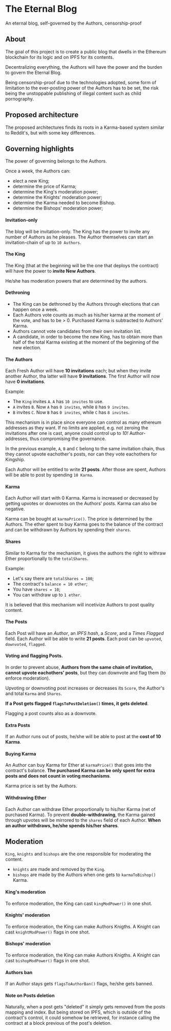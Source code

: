 # The Eternal Blog
An eternal blog, self-governed by the Authors, censorship-proof

## About
The goal of this project is to create a public blog that dwells in the
Ethereum blockchain for its logic and on IPFS for its contents.

Decentralizing everything, the Authors will have the power and the burden
to govern the Eternal Blog.

Being censorship-proof due to the technologies adopted, some form of
limitation to the ever-posting power of the Authors has to be set, the risk
being the unstoppable publishing of illegal content such as child pornography.

## Proposed architecture

The proposed architectures finds its roots in a Karma-based system similar to Reddit's,
but with some key differences.

## Governing highlights

The power of governing belongs to the Authors.

Once a week, the Authors can:

- elect a new King;
- determine the price of Karma;
- determine the King's moderation power;
- determine the Knights' moderation power;
- determine the Karma needed to become Bishop.
- determine the Bishops' moderation power;

#### Invitation-only
The blog will be invitation-only. The King has the power to invite any number of
Authors as he pleases. The Author themselves can start an invitation-chain of up
to `10 Authors`.

#### The King
The King (that at the beginning will be the one that deploys the contract) will
have the power to **invite New Authors**.

He/she has moderation powers that are determined by the authors.

#### Dethroning
- The King can be dethroned by the Authors through elections that can happen
once a week.
- Each Authors vote counts as much as his/her karma at the moment of the vote,
and has to be > 0. Purchased Karma is subtracted to Authors' Karma.
- Authors cannot vote candidates from their own invitation list.
- A candidate, in order to become the new King, has to obtain more than half of
the total Karma existing at the moment of the beginning of the new election.

#### The Authors
Each Fresh Author will have **10 invitations** each; but when they invite another Author,
tha latter will have **9 invitations**. The first Author will now have **0 invitations**.

Example:
- The `King` invites `A`. `A` has `10 invites` to use.
- `A` invites `B`. Now `A` has `0 invites`, while `B` has `9 invites`.
- `B` invites `C`. Now `B` has `0 invites`, while `C` has `8 invites`.

This mechanism is in place since everyone can control as many ethereum addresses as
they want. If no limits are applied, e.g. not zeroing the invitations after one is cast,
anyone could control up to _10!_ Author-addresses, thus compromising the governance.

In the previous example, `A`, `B` and `C` belong to the same invitation
chain, thus they cannot upvote eachother's posts, nor can they vote
eachothers for Kingship.

Each Author will be entitled to write **21 posts**. After those are spent, Authors will
be able to post by spending `10 Karma`.

#### Karma
Each Author will start with 0 Karma. Karma is increased or decreased by getting upvotes
or downvotes on the Authors' posts. Karma can also be negative.

Karma can be bought at `karmaPrice()`. The price is determined by the Authors.
The ether spent to buy Karma goes to the balance of the contract and can be withdrawn
by Authors by spending their `shares`.

#### Shares
Similar to Karma for the mechanism, it gives the authors the right to withraw Ether
proportionally to the `totalShares`.

Example:
- Let's say there are `totalShares = 100`;
- The contract's `balance = 10 ether`;
- You have `shares = 10`;
- You can withdraw up to `1 ether`.

It is believed that this mechanism will incetivize Authors to post quality
content.

#### The Posts
Each Post will have an *Author*, an *IPFS hash*, a *Score*, and a *Times Flagged* field.
Each Author will be able to write **21 posts**. Each post can be `upvoted`, `downvoted`, `flagged`.

#### Voting and flagging Posts.
In order to prevent abuse, **Authors from the same chain of invitation, cannot upvote
eachothers' posts**, but they can downvote and flag them (to enforce moderation).

Upvoting or downvoting post increases or decreases its `Score`, the Author's and
total `Karma` and `Shares`.

**If a Post gets flagged `flagsToPostDeletion()` times, it gets deleted**.

Flagging a post counts also as a downvote.

#### Extra Posts
If an Author runs out of posts, he/she will be able to post at the **cost of 10 Karma**.

#### Buying Karma
An Author can buy Karma for Ether at `karmaPrice()` that goes into the contract's balance.
**The purchased Karma can be only spent for extra posts and does not count
in voting mechanisms**.

Karma price is set by the Authors.

#### Withdrawing Ether
Each Author can withdraw Ether proportionally to his/her Karma (net of purchased Karma). To prevent **double-withdrawing**, the Karma gained through upvotes will be mirrored to the `shares` field of each Author. **When an author withdraws, he/she spends his/her shares**.

## Moderation

`King`, `knights` and `bishops` are the one responsible for moderating the content.

- `knights` are made and removed by the `King`.
- `bishops` are made by the Authors when one gets to `karmaToBishop()` Karma.

#### King's moderation
To enforce moderation, the King can cast `kingModPower()` in one shot.

#### Knights' moderation
To enforce moderation, the King can make Authors Knigths. A Knight can
cast `knightModPower()` flags in one shot.

#### Bishops' moderation
To enforce moderation, the King can make Authors Knigths. A Knight can
cast `bishopModPower()` flags in one shot.

#### Authors ban
If an Author stays gets `flagsToAuthorBan()` flags, he/she gets banned.

#### Note on Posts deletion
Naturally, when a post gets "deleted" it simply gets removed from the
posts mapping and index. But being stored on IPFS, which is outside
of the contract's control, it could somehow be retrieved, for instance
calling the contract at a block previous of the post's deletion.
